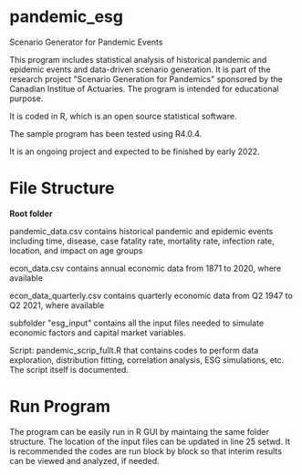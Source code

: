 # pandemic_esg
Scenario Generator for Pandemic Events

This program includes statistical analysis of historical pandemic and epidemic events and data-driven scenario generation. It is part of the research project "Scenario Generation for Pandemics" sponsored by the Canadian Institue of Actuaries. The program is intended for educational purpose.

It is coded in R, which is an open source statistical software.

The sample program has been tested using R4.0.4.

It is an ongoing project and expected to be finished by early 2022.

# File Structure 
**Root folder**

pandemic_data.csv contains historical pandemic and epidemic events including time, disease, case fatality rate, mortality rate, infection rate, location, and impact on age groups

econ_data.csv contains annual economic data from 1871 to 2020, where available

econ_data_quarterly.csv contains quarterly economic data from Q2 1947 to Q2 2021, where available

subfolder "esg_input" contains all the input files needed to simulate economic factors and capital market variables.

Script: pandemic_scrip_fullt.R that contains codes to perform data exploration, distribution fitting, correlation analysis, ESG simulations, etc. The script itself is documented.

# Run Program
The program can be easily run in R GUI by maintaing the same folder structure. The location of the input files can be updated in line 25 setwd. It is recommended the codes are run block by block so that interim results can be viewed and analyzed, if needed.
